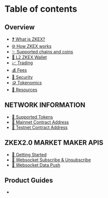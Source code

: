 # Table of contents

## Overview

* [❓ What is ZKEX?](README.md)
* [🌐 How ZKEX works](overview/our-features.md)
* [✨ Supported chains and coins](overview/supported-chains-and-coins.md)
* [👝 L2 ZKEX Wallet](overview/copy-of-fee.md)
* [📈 Trading](overview/trading.md)
* [💰 Fees](<README (1).md>)
* [🔐 Security](overview/security.md)
* [🪙 Tokenomics](overview/tokenomics.md)
* [📔 Resources](overview/resources.md)

## &#x20;NETWORK INFORMATION

* [💸 Supported Tokens](network-information/supported-tokens.md)
* [🛫 Mainnet Contract Address](network-information/mainnet-contract-address.md)
* [🛬 Testnet Contract Address](network-information/testnet-contract-address.md)

## ZKEX2.0 MARKET MAKER APIS

* [💫 Getting Started](apis/making-a-post/getting-started.md)
* [🤍 Websocket Subscribe & Unsubscribe](zkex2.0-market-maker-apis/websocket-subscribe-and-unsubscribe.md)
* [📌 Websocket Data Push](zkex2.0-market-maker-apis/websocket-data-push.md)

## Product Guides

*
